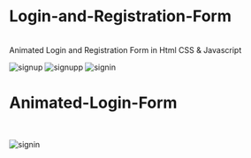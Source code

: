# Login-and-Registration-Form
<br>
Animated Login and Registration Form in Html CSS &amp; Javascript

![signup](https://github.com/Ashna2002/Login-and-Registration-Form/assets/83365125/bdff2e05-7835-46bf-b550-886873406463)
![signupp](https://github.com/Ashna2002/Login-and-Registration-Form/assets/83365125/e58fb7de-bff9-475b-b3cd-a7481426a20d)
![signin](https://github.com/Ashna2002/Login-and-Registration-Form/assets/83365125/84ee1825-3c60-4d27-9dc7-59d348c6b188)


# Animated-Login-Form
<br>

![signin](https://github.com/Ashna2002/Login-and-Registration-Form/assets/83365125/e440d4f8-23a0-42d3-8e6b-752b848f6c33)

